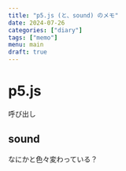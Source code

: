 ```yaml
---
title: "p5.js (と、sound) のメモ"
date: 2024-07-26
categories: ["diary"]
tags: ["memo"]
menu: main
draft: true
---
```


# p5.js

呼び出し

## sound

なにかと色々変わっている？
